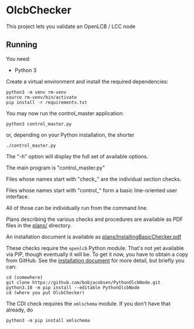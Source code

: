 # OlcbChecker

This project lets you validate an OpenLCB / LCC node

## Running

You need:
* Python 3

Create a virtual environment and install the required dependencies:

```
python3 -m venv rm-venv
source rm-venv/bin/activate
pip install -r requirements.txt
```

You may now run the control_master application:

```
python3 control_master.py
```
or, depending on your Python installation, the shorter
```
./control_master.py
```

The "-h" option will display the full set of available options.

The main program is "control_master.py"

Files whose names start with "check_" are the individual section checks.

Files whose names start with "control_" form a basic line-oriented user interface.

All of those can be individually run from the command line.

Plans describing the various checks and procedures are available as PDF files in the [plans/](plans/) directory.

An installation document is available as [plans/InstallingBasicChecker.pdf](plans/InstallingBasicChecker.pdf)

These checks require the `openlcb` Python module. That's not yet available via PIP, though eventually it will be.  To get it now, you have to obtain a copy from GitHub.  See the [installation document](plans/InstallingBasicChecker.pdf) for more detail, but briefly you can:

```
cd (somewhere)
git clone https://github.com/bobjacobsen/PythonOlcbNode.git
python3.10 -m pip install --editable PythonOlcbNode
cd (where you put OlcbChecker)
```

The CDI check requires the `xmlschema` module.  If you don't have that already, do

```
python3 -m pip install xmlschema
```

